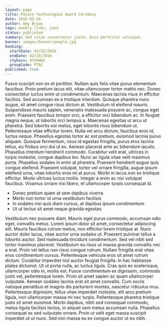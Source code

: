 ```yaml
---
layout: page
title: Palace Technologies Award Ceremony
date: 2016-05-24
author: Amy Bryan
tags: weekly links, java
status: published
summary: Sed vitae consectetur justo. Duis porttitor volutpat.
banner: images/banner/people.jpg
booking:
  startDate: 02/25/2016
  endDate: 02/28/2016
  ctyhocn: AYSHHHX
  groupCode: PTAC
published: true
---
```

Fusce suscipit non ex et porttitor. Nullam quis felis vitae purus elementum faucibus. Proin pretium lacus elit, vitae ullamcorper tortor mattis nec. Donec consectetur luctus enim ut condimentum. Maecenas lacinia risus in efficitur facilisis. Sed accumsan ex a tristique interdum. Quisque pharetra nunc augue, sit amet congue risus dictum at. Vestibulum id eleifend mauris. Suspendisse mauris sapien, venenatis malesuada posuere ac, congue eget enim. Praesent faucibus tempor orci, a efficitur orci bibendum ac. In feugiat magna neque, ut lobortis orci tempus a. Maecenas egestas ut arcu ut pharetra. Sed lobortis est metus, eget lobortis risus bibendum ut. Pellentesque vitae efficitur lorem.
Nulla vel arcu dictum, faucibus eros id, luctus neque. Phasellus egestas tortor ac est pretium, euismod lacinia purus aliquam. Quisque fermentum, risus id egestas fringilla, purus eros lacinia tellus, eu finibus orci dui ut ex. Aenean placerat ante ac bibendum iaculis. Phasellus interdum hendrerit commodo. Curabitur velit erat, ultrices in turpis molestie, congue dapibus leo. Nunc ac ligula vitae velit maximus porta. Phasellus sodales in enim at pharetra. Praesent hendrerit augue quis congue eleifend. Praesent volutpat, tortor vel ornare fringilla, augue ipsum eleifend urna, vitae lobortis eros mi at purus. Morbi in lacus non ex tristique efficitur. Morbi ultrices luctus mollis. Integer a enim ac nisi volutpat faucibus. Vivamus ornare nisi libero, et ullamcorper turpis consequat id.

* Donec pretium quam at sem dapibus viverra
* Morbi non tortor id urna vestibulum facilisis
* In sodales nisi quis diam cursus, at dapibus ipsum condimentum
* Ut ut lectus sit amet neque gravida egestas.

Vestibulum nec posuere diam. Mauris eget purus commodo, accumsan odio eget, convallis metus. Lorem ipsum dolor sit amet, consectetur adipiscing elit. Mauris faucibus rutrum metus, non efficitur lorem tristique at. Nunc auctor dolor lacus, vitae auctor urna sodales ut. Praesent pulvinar tellus a lobortis auctor. Sed malesuada tincidunt condimentum. Sed vel nibh sed tortor maximus placerat. Vestibulum eu risus ut massa gravida convallis nec a erat. Proin vel tellus non risus congue rutrum. Nullam fringilla erat vitae eros condimentum cursus. Pellentesque vehicula eros sit amet rutrum dictum. Curabitur imperdiet nisl auctor feugiat fringilla. In hac habitasse platea dictumst. Ut ut porta nulla, ac luctus ligula. Cras quis ex scelerisque, ullamcorper odio in, mollis est.
Fusce condimentum ex dignissim, commodo justo vel, pellentesque lorem. Proin sit amet sapien ac quam ullamcorper vulputate. Aenean sodales lacinia erat sit amet convallis. Cum sociis natoque penatibus et magnis dis parturient montes, nascetur ridiculus mus. Pellentesque dignissim, tellus vitae imperdiet molestie, elit arcu pretium ligula, non ullamcorper massa mi nec turpis. Pellentesque pharetra tristique justo sit amet euismod. Morbi dapibus, nibh sed consequat commodo, metus ligula facilisis lectus, in aliquet sem metus accumsan nulla. Phasellus consequat ex sed vulputate ornare. Proin ut velit eget massa suscipit imperdiet ut ut nunc. Sed non massa eu ex congue auctor ut eu nibh.
